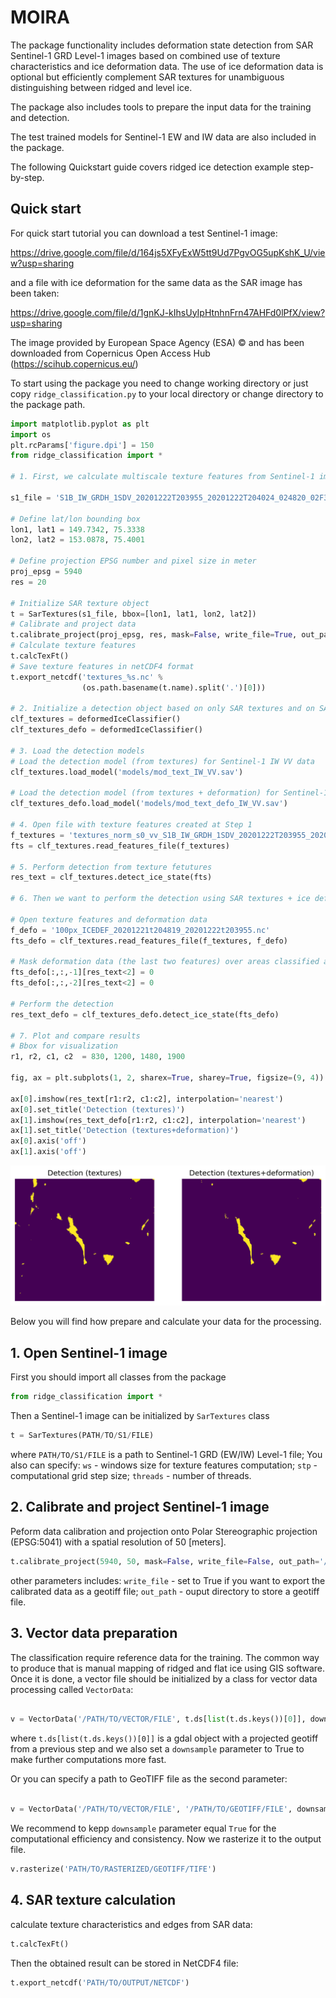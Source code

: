 # MOIRA

The package functionality includes deformation state detection from SAR Sentinel-1 GRD Level-1 images based on
combined use of texture characteristics and ice deformation data.
The use of ice deformation data is optional but efficiently complement SAR textures 
for unambiguous distinguishing between ridged and level ice.

The package also includes tools to prepare the input data for the training and detection. 

The test trained models for Sentinel-1 EW and IW data are also included in the package.

The following Quickstart guide covers ridged ice detection example step-by-step.

## Quick start

For quick start tutorial you can download a test Sentinel-1 image:

https://drive.google.com/file/d/164js5XFyExW5tt9Ud7PgvOG5upKshK_U/view?usp=sharing

and a file with ice deformation for the same data as the SAR image has been taken:

https://drive.google.com/file/d/1gnKJ-kIhsUyIpHtnhnFrn47AHFd0lPfX/view?usp=sharing

The image provided by European Space Agency (ESA) © and has been downloaded from 
Copernicus Open Access Hub (https://scihub.copernicus.eu/)

To start using the package you need to change working directory or just copy ```ridge_classification.py``` 
to your local directory or change directory to the package path.

```python
import matplotlib.pyplot as plt
import os
plt.rcParams['figure.dpi'] = 150
from ridge_classification import *

# 1. First, we calculate multiscale texture features from Sentinel-1 image

s1_file = 'S1B_IW_GRDH_1SDV_20201222T203955_20201222T204024_024820_02F3F4_625F.zip'

# Define lat/lon bounding box
lon1, lat1 = 149.7342, 75.3338
lon2, lat2 = 153.0878, 75.4001

# Define projection EPSG number and pixel size in meter
proj_epsg = 5940
res = 20

# Initialize SAR texture object
t = SarTextures(s1_file, bbox=[lon1, lat1, lon2, lat2])
# Calibrate and project data
t.calibrate_project(proj_epsg, res, mask=False, write_file=True, out_path=out_path, backscatter_coeff='sigmaNought')
# Calculate texture features
t.calcTexFt()
# Save texture features in netCDF4 format
t.export_netcdf('textures_%s.nc' % 
                (os.path.basename(t.name).split('.')[0]))

# 2. Initialize a detection object based on only SAR textures and on SAR textures + ice defromation
clf_textures = deformedIceClassifier()
clf_textures_defo = deformedIceClassifier()

# 3. Load the detection models
# Load the detection model (from textures) for Sentinel-1 IW VV data 
clf_textures.load_model('models/mod_text_IW_VV.sav')

# Load the detection model (from textures + deformation) for Sentinel-1 IW VV data 
clf_textures_defo.load_model('models/mod_text_defo_IW_VV.sav')

# 4. Open file with texture features created at Step 1
f_textures = 'textures_norm_s0_vv_S1B_IW_GRDH_1SDV_20201222T203955_20201222T204024_024820_02F3F4_625F_out.nc'
fts = clf_textures.read_features_file(f_textures)

# 5. Perform detection from texture fetutures
res_text = clf_textures.detect_ice_state(fts)

# 6. Then we want to perform the detection using SAR textures + ice deformation data

# Open texture features and deformation data
f_defo = '100px_ICEDEF_20201221t204819_20201222t203955.nc'
fts_defo = clf_textures.read_features_file(f_textures, f_defo)

# Mask deformation data (the last two features) over areas classified as level ice
fts_defo[:,:,-1][res_text<2] = 0
fts_defo[:,:,-2][res_text<2] = 0

# Perform the detection
res_text_defo = clf_textures_defo.detect_ice_state(fts_defo)

# 7. Plot and compare results
# Bbox for visualization
r1, r2, c1, c2  = 830, 1200, 1480, 1900

fig, ax = plt.subplots(1, 2, sharex=True, sharey=True, figsize=(9, 4))

ax[0].imshow(res_text[r1:r2, c1:c2], interpolation='nearest')
ax[0].set_title('Detection (textures)')
ax[1].imshow(res_text_defo[r1:r2, c1:c2], interpolation='nearest')
ax[1].set_title('Detection (textures+deformation)')
ax[0].axis('off')
ax[1].axis('off')
```

![alt text](examples/detection_comp.png)

Below you will find how prepare and calculate your data for the processing.

## 1. Open Sentinel-1 image

First you should import all classes from the package

```python
from ridge_classification import *
```

Then a Sentinel-1 image can be initialized by `SarTextures` class

```python
t = SarTextures(PATH/TO/S1/FILE)
```

where `PATH/TO/S1/FILE` is a path to Sentinel-1 GRD (EW/IW) Level-1 file; 
You also can specify:
`ws` - windows size for texture features computation; 
`stp` - computational grid step size; 
`threads` - number of threads.

## 2. Calibrate and project Sentinel-1 image

Peform data calibration and projection onto Polar Stereographic projection (EPSG:5041) with a spatial resolution of 50 [meters].

```python
t.calibrate_project(5940, 50, mask=False, write_file=False, out_path='/OUTPUT/DIRECTORY')	
```

other parameters includes: `write_file` - set to True if you want to export the calibrated data as a geotiff file; `out_path` - ouput directory to store a geotiff file. 

## 3. Vector data preparation

The classification require reference data for the training. The common way to produce that is manual mapping of ridged and flat ice using GIS software. Once it is done, a vector file should be initialized by a class for vector data processing called `VectorData`:

```python

v = VectorData('/PATH/TO/VECTOR/FILE', t.ds[list(t.ds.keys())[0]], downsample=True)

```

where `t.ds[list(t.ds.keys())[0]]` is a gdal object with a projected geotiff from a previous step and we also set a `downsample` parameter to True to make further computations more fast. 

Or you can specify a path to GeoTIFF file as the second parameter:

```python

v = VectorData('/PATH/TO/VECTOR/FILE', '/PATH/TO/GEOTIFF/FILE', downsample=True)

```

We recommend to kepp `downsample` parameter equal `True` for the computational efficiency and consistency.
Now we rasterize it to the output file.

```python
v.rasterize('PATH/TO/RASTERIZED/GEOTIFF/TIFE')

```

## 4. SAR texture calculation

calculate texture characteristics and edges from SAR data:

```python
t.calcTexFt()
```

Then the obtained result can be stored in NetCDF4 file:

```python
t.export_netcdf('PATH/TO/OUTPUT/NETCDF')
```